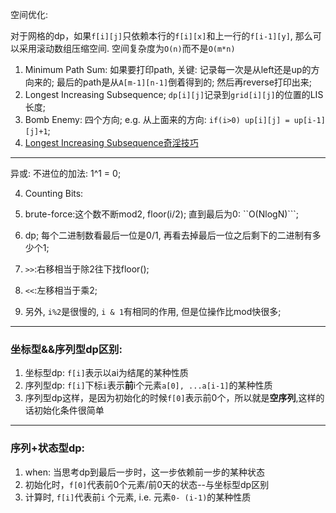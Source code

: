 空间优化: 

对于网格的dp，如果```f[i][j]```只依赖本行的```f[i][x]```和上一行的```f[i-1][y]```, 那么可以采用滚动数组压缩空间. 空间复杂度为```O(n)```而不是```O(m*n)```

1. Minimum Path Sum: 如果要打印path, 关键: 记录每一次是从left还是up的方向来的; 最后的path是从```A[m-1][n-1]```倒着得到的; 然后再reverse打印出来;
2. Longest Increasing Subsequence; ```dp[i][j]```记录到```grid[i][j]```的位置的LIS长度;
3. Bomb Enemy: 四个方向; e.g. 从上面来的方向: ```if(i>0) up[i][j] = up[i-1][j]+1```;
4. [Longest Increasing Subsequence奇淫技巧](https://leetcode.com/problems/longest-increasing-subsequence/discuss/74824/JavaPython-Binary-search-O(nlogn)-time-with-explanation)
---

异或: 不进位的加法: 1^1 = 0;

4. Counting Bits: 

  1. brute-force:这个数不断mod2, floor(i/2); 直到最后为0: ``O(NlogN)```;
  2. dp; 每个二进制数看最后一位是0/1, 再看去掉最后一位之后剩下的二进制有多少个1;
  3. ```>>```:右移相当于除2往下找floor();
  4. ```<<```:左移相当于乘2;
  5. 另外, ```i%2```是很慢的, ```i & 1```有相同的作用, 但是位操作比mod快很多;
---
### 坐标型&&序列型dp区别: 
1. 坐标型dp: ```f[i]```表示以ai为结尾的某种性质
2. 序列型dp: ```f[i]```下标```i```表示**前**i个元素```a[0], ...a[i-1]```的某种性质
3. 序列型dp这样，是因为初始化的时候```f[0]```表示前0个，所以就是**空序列**,这样的话初始化条件很简单

--- 
### 序列+状态型dp: 
1. when: 当思考dp到最后一步时，这一步依赖前一步的某种状态
2. 初始化时，```f[0]```代表前0个元素/前0天的状态--与坐标型dp区别
3. 计算时, ```f[i]```代表前```i``` 个元素, i.e. 元素```0- (i-1)```的某种性质 
